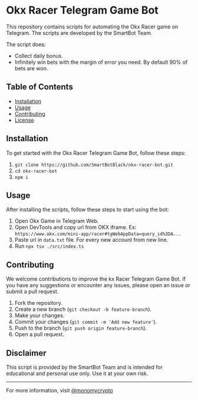 # Okx Racer Telegram Game Bot

This repository contains scripts for automating the Okx Racer game on Telegram. The scripts are developed by the SmartBot Team.

The script does:
- Collect daily bonus.
- Infinitely win bets with the margin of error you need. By default 90% of bets are won.

## Table of Contents
- [Installation](#installation)
- [Usage](#usage)
- [Contributing](#contributing)
- [License](#license)

## Installation

To get started with the Okx Racer Telegram Game Bot, follow these steps:

1. `git clone https://github.com/SmartBotBlack/okx-racer-bot.git`
2. `cd okx-racer-bot`
3. `npm i`

## Usage

After installing the scripts, follow these steps to start using the bot:

1. Open Okx Game in Telegram Web.
2. Open DevTools and copy url from OKX iframe. Ex: `https://www.okx.com/mini-app/racer#tgWebAppData=query_id%3DA...`
3. Paste url in `data.txt` file. For every new account from new line.
4. Run `npx tsx ./src/index.ts`

## Contributing

We welcome contributions to improve the kx Racer Telegram Game Bot. If you have any suggestions or encounter any issues, please open an issue or submit a pull request.

1. Fork the repository.
2. Create a new branch (`git checkout -b feature-branch`).
3. Make your changes.
4. Commit your changes (`git commit -m 'Add new feature'`).
5. Push to the branch (`git push origin feature-branch`).
6. Open a pull request.

## Disclaimer

This script is provided by the SmartBot Team and is intended for educational and personal use only. Use it at your own risk.

---

For more information, visit [@monomycrypto](https://t.me/monomycrypto)
